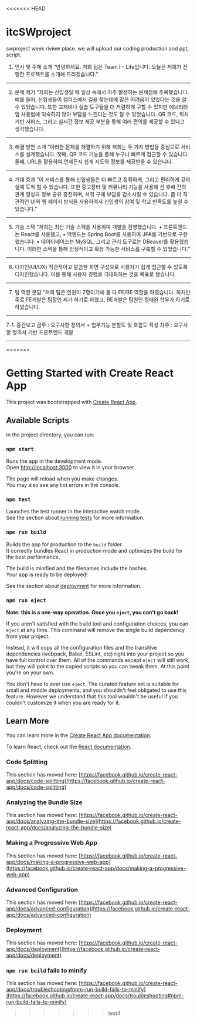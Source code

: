 <<<<<<< HEAD
# itcSWproject
swproject week riview place. we will upload our coding production and ppt, script.


1. 인사 및 주제 소개
“안녕하세요. 저희 팀은 Team I - Life입니다.
오늘은 저희가 진행한 프로젝트를 소개해 드리겠습니다.”
________________________________________
2. 문제 제기
“저희는 신입생일 때 일상 속에서 자주 발생하는 문제점에 주목했습니다.
예를 들어, 신입생들이 캠퍼스에서 길을 찾는데에 많은 어려움이 있었다는 것을 알 수 있었습니다. 또한 교재비나 실습 도구들을 더 저렴하게 구할 수 있지만 에브리타임 사용법에 익숙하지 않아 부담을 느낀다는 것도 알 수 있었습니다.
QR 코드, 위치 기반 서비스, 그리고 실시간 정보 제공 부분을 통해 여러 편의를 제공할 수 있다고 생각했습니다.
________________________________________
3. 해결 방안 소개
“이러한 문제를 해결하기 위해 저희는 두 가지 방법을 중심으로 서비스를 설계했습니다.
첫째, QR 코드 기능을 통해 누구나 빠르게 접근할 수 있습니다.
둘째, URL을 활용하여 언제든지 쉽게 지도와 정보를 제공받을 수 있습니다.
________________________________________
4. 기대 효과
“이 서비스를 통해 신입생들은 더 빠르고 정확하게, 그리고 편리하게 강의실에 도착 할 수 있습니다.
또한 중고장터 및 커뮤니티 기능을 사용해 선 후배 간의 관계 형성과 정보 공유 증진하며, 서적 구매 부담을 감소시킬 수 있습니다.
좀 더 직관적인 UI와 웹 페이지 방식을 사용하여서 신입생의 참여 및 학교 만족도를 높일 수 있습니다.”
________________________________________
5. 기술 스택
“저희는 최신 기술 스택을 사용하여 개발을 진행했습니다.
•	프론트엔드는 React를 사용했고,
•	백엔드는 Spring Boot를 사용하여 JPA를 기반으로 구현했습니다.
•	데이터베이스는 MySQL, 그리고 관리 도구로는 DBeaver를 활용했습니다.
이러한 스택을 통해 안정적이고 확장 가능한 서비스를 구축할 수 있었습니다.”
________________________________________
6. 디자인(UI/UX)
직관적이고 깔끔한 화면 구성으로 사용자가 쉽게 접근할 수 있도록 디자인했습니다.
이를 통해 사용자 경험을 극대화하는 것을 목표로 했습니다.

________________________________________
7. 팀 역할 분담
“저희 팀은 인원이 2명이기에 둘 다 FE/BE 역할을 하였습니다.
하지만 주로 FE개발은 팀장인 제가 하기로 하였고, BE개발은 팀원인 정태완 학우가 하기로 하였습니다.
________________________________________
7-1. 중간보고
금주 : 요구사항 정의서 + 업무기능 분할도 및 흐름도 작성
차주 : 요구사항 정의서 기반 프론트엔드 개발
________________________________________

=======
# Getting Started with Create React App

This project was bootstrapped with [Create React App](https://github.com/facebook/create-react-app).

## Available Scripts

In the project directory, you can run:

### `npm start`

Runs the app in the development mode.\
Open [http://localhost:3000](http://localhost:3000) to view it in your browser.

The page will reload when you make changes.\
You may also see any lint errors in the console.

### `npm test`

Launches the test runner in the interactive watch mode.\
See the section about [running tests](https://facebook.github.io/create-react-app/docs/running-tests) for more information.

### `npm run build`

Builds the app for production to the `build` folder.\
It correctly bundles React in production mode and optimizes the build for the best performance.

The build is minified and the filenames include the hashes.\
Your app is ready to be deployed!

See the section about [deployment](https://facebook.github.io/create-react-app/docs/deployment) for more information.

### `npm run eject`

**Note: this is a one-way operation. Once you `eject`, you can't go back!**

If you aren't satisfied with the build tool and configuration choices, you can `eject` at any time. This command will remove the single build dependency from your project.

Instead, it will copy all the configuration files and the transitive dependencies (webpack, Babel, ESLint, etc) right into your project so you have full control over them. All of the commands except `eject` will still work, but they will point to the copied scripts so you can tweak them. At this point you're on your own.

You don't have to ever use `eject`. The curated feature set is suitable for small and middle deployments, and you shouldn't feel obligated to use this feature. However we understand that this tool wouldn't be useful if you couldn't customize it when you are ready for it.

## Learn More

You can learn more in the [Create React App documentation](https://facebook.github.io/create-react-app/docs/getting-started).

To learn React, check out the [React documentation](https://reactjs.org/).

### Code Splitting

This section has moved here: [https://facebook.github.io/create-react-app/docs/code-splitting](https://facebook.github.io/create-react-app/docs/code-splitting)

### Analyzing the Bundle Size

This section has moved here: [https://facebook.github.io/create-react-app/docs/analyzing-the-bundle-size](https://facebook.github.io/create-react-app/docs/analyzing-the-bundle-size)

### Making a Progressive Web App

This section has moved here: [https://facebook.github.io/create-react-app/docs/making-a-progressive-web-app](https://facebook.github.io/create-react-app/docs/making-a-progressive-web-app)

### Advanced Configuration

This section has moved here: [https://facebook.github.io/create-react-app/docs/advanced-configuration](https://facebook.github.io/create-react-app/docs/advanced-configuration)

### Deployment

This section has moved here: [https://facebook.github.io/create-react-app/docs/deployment](https://facebook.github.io/create-react-app/docs/deployment)

### `npm run build` fails to minify

This section has moved here: [https://facebook.github.io/create-react-app/docs/troubleshooting#npm-run-build-fails-to-minify](https://facebook.github.io/create-react-app/docs/troubleshooting#npm-run-build-fails-to-minify)
>>>>>>> test4
